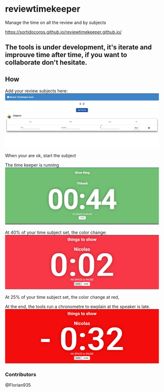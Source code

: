 # reviewtimekeeper
Manage the time on all the review and by subjects

https://sortidocorps.github.io/reviewtimekeeper.github.io/

## The tools is under development, it's iterate and improuve time after time, if you want to collaborate don't hesitate.


## How

Add your review subjects here: 
![alt text](img/welcomes.JPG "Set subjects")

When your are ok, start the subject

The time keeper is running
![alt text](img/time.JPG "Set subjects")

At 40% of your time subject set, the color change: 
![alt text](img/time2.JPG "Orange")

At 25% of your time subject set, the color change at red,

At the end, the tools run a chronometre to ewplain at the speaker is late.
![alt text](img/over.JPG "Rouge")

### Contributors
@Florian935
